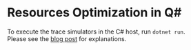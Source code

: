 # Resources Optimization in Q#

To execute the trace simulators in the C# host, run `dotnet run`.  
Please see the [blog post](https://jond01.github.io/blog/qsharp-resources-optimization/) for explanations.
